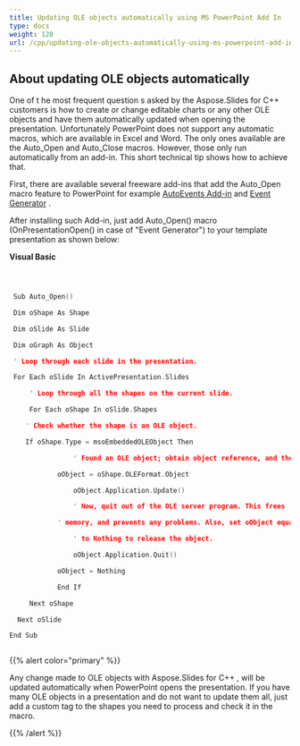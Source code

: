```yaml
---
title: Updating OLE objects automatically using MS PowerPoint Add In
type: docs
weight: 120
url: /cpp/updating-ole-objects-automatically-using-ms-powerpoint-add-in/
---
```


## **About updating OLE objects automatically**
One of t he most frequent question s asked by the Aspose.Slides for C++ customers is how to create or change editable charts or any other OLE objects and have them automatically updated when opening the presentation. Unfortunately PowerPoint does not support any automatic macros, which are available in Excel and Word. The only ones available are the Auto_Open and Auto_Close macros. However, those only run automatically from an add-in. This short technical tip shows how to achieve that. 

First, there are available several freeware add-ins that add the Auto_Open macro feature to PowerPoint for example [AutoEvents Add-in](http://skp.mvps.org/autoevents.htm) and [Event Generator](http://officeone.mvps.org/eventgen/eventgen.html) . 

After installing such Add-in, just add Auto_Open() macro (OnPresentationOpen() in case of "Event Generator") to your template presentation as shown below: 

**Visual Basic**

``` cpp



 Sub Auto_Open()

 Dim oShape As Shape

 Dim oSlide As Slide

 Dim oGraph As Object

 ' Loop through each slide in the presentation.

 For Each oSlide In ActivePresentation.Slides

     ' Loop through all the shapes on the current slide.

     For Each oShape In oSlide.Shapes

 	' Check whether the shape is an OLE object.

 	If oShape.Type = msoEmbeddedOLEObject Then

    	 		' Found an OLE object; obtain object reference, and then update.

    		oObject = oShape.OLEFormat.Object

    		 	oObject.Application.Update()

     			' Now, quit out of the OLE server program. This frees

     		' memory, and prevents any problems. Also, set oObject equal

     			' to Nothing to release the object.

     			oObject.Application.Quit()

    		oObject = Nothing

    		End If

     Next oShape

  Next oSlide

End Sub



```

{{% alert color="primary" %}} 

Any change made to OLE objects with Aspose.Slides for C++ , will be updated automatically when PowerPoint opens the presentation. If you have many OLE objects in a presentation and do not want to update them all, just add a custom tag to the shapes you need to process and check it in the macro. 

{{% /alert %}}
